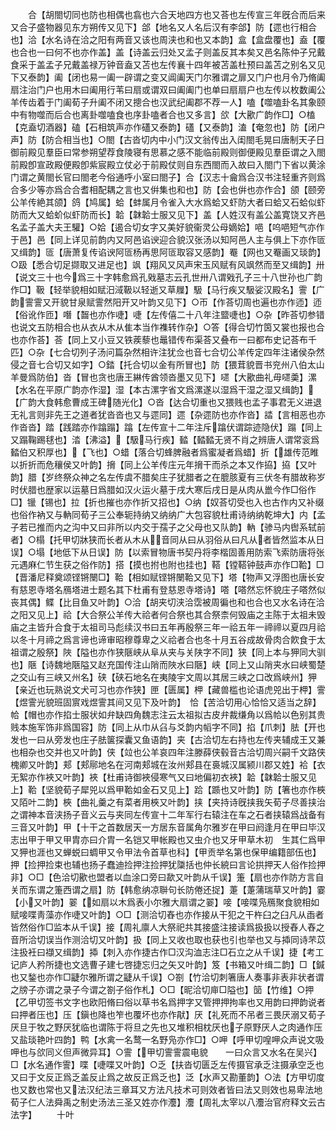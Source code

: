 <!-- { "loadSidebar": true } -->
　　合【胡閤切同也防也相偶也翕也六合天地四方也又荅也左传宣三年旣合而后来又合子盛物器见东方朔传又见下】郃【地名又人名后汉有李郃】防【遝也行相合也】洽【水名诗在洽之阳有两音又该也周浃也和也又本韵】盒【盒盘覆也】盍【覆也合也一曰何不也亦作盖】盖【诗盖云归处又孟子则盖反其本矣又邑名陈仲子兄戴食采于盖孟子兄戴盖禄万钟音盍又苫也左传襄十四年被苫盖杜预曰盖苫之别名又见下又泰韵】阖【闭也易一阖一辟谓之变又阊阖天门尔雅谓之扉又门户也月令乃脩阖扇注治门户也用木曰阖用行苇曰扇或谓双曰阖阖门也单曰扇扇户也左传以枚数阖公羊传齿着于门阖荀子升阖不闭又摠合也汉武纪阖郡不荐一人】嗑【噬嗑卦名其象颐中有物噬而后合也离卦噬嗑食也序卦嗑者合也又多言】欱【大歠广韵作□】○榼【克盍切酒器】磕【石相筑声亦作礚又泰韵】礚【又泰韵】溘【奄忽也】防【闭户声】防【防合相当也】○閤【古沓切内中小门汉文翁传出入闺閤毛晃曰唐制天子日御前殿见羣臣曰常参朔望荐食陵寝有思慕之感不能临前殿则御便殿见羣臣谓之入閤前殿卽宣政殿便殿卽紫宸殿立仗必于前殿仗则自东西閤而入故曰入閤门下省以黄涂门谓之黄閤长官曰閤老今俗通呼小室曰閤子】合【汉志十龠爲合汉书注轻重齐则爲合多少等亦爲合合耆相配耦之言也又倂集也和也】防【会也倂也亦作合】颌【颐旁公羊传絶其颌】鸽【鸠属】蛤【蚌属月令雀入大水爲蛤又虾防大者曰蛤又石蛤似虾防而大又蛤蚧似虾防而长】韐【韎韐士服又见下】盖【人姓汉有盖公盖寛饶又齐邑名孟子盖大夫王驩】○姶【遏合切女字又美好貌衞灵公母嫡姶】唈【呜唈短气亦作于邑】邑【同上详见前韵内又阿邑谄谀迎合貌汉张汤以知阿邑人主与俱上下亦作匼又缉韵】匼【唐萧复传谄谀阿匼杨再思阿匼取容又感韵】罨【网也又罨画又琰韵】○趿【悉合切足撷取又进足也】飒【翔风又风声宋玉风赋有风飒然而至又缉韵】卅【说文三十也今爲三十字韩愈爲孔戣墓志云孔世卅八谓戣孔子三十八世孙也广韵作□】靸【轻举貌相如赋汨淢靸以轻逝又草屧】馺【马行疾又馺娑汉殿名】霅【广韵霅霅又开貌甘泉赋霅然阳开又叶韵又见下】○帀【作荅切周也遍也亦作迊】迊【俗讹作匝】噆【齧也亦作啑】啑【左传僖二十八年注盬啑也】○杂【昨荅切参错也说文五防相合也从衣从木从隹本当作襍转作杂】○答【得合切竹筃又裳也报也合也亦作荅】荅【同上又小豆又铁蒺藜也鼂错传布渠荅又叠布一曰都布史记荅布千匹】○杂【七合切列子汤问篇杂然相许注犹佥也音七合切公羊传定四年注诸侯杂然侵之音七合切又如字】○錔【托合切以金有所冒也】防【猥茸貌晋书兖州八伯太山羊曼爲防伯】沓【冒也贪也唐王綝传酋领沓墨又见下】嚃【大歠曲礼毋嚃羮】漯【水名在平原广韵亦作湿】湿【本古漯字省文爲漯遂以湿爲干湿之湿又缉韵】【广韵大食韩愈曹成王碑随光化】○沓【达合切重也又猥贱也孟子事君无义进退无礼言则非先王之道者犹沓沓也又与遝同】遝【杂遝防也亦作沓】誻【言相恶也亦作沓沓】踏【践踏亦作蹹蹋】蹹【左传宣十二年注斥蹹伏谓踪迹隐伏】蹋【同上又蹋鞠踢毬也】涾【沸溢】【馺马行疾】濌【濌濌无贤不肖之辨唐人谓常衮爲濌伯又积厚也】【飞也】○蜡【落合切蜂脾融者爲蜜凝者爲蜡】折【雄传范睢以折折而危穰侯又叶韵】搚【同上公羊传庄元年搚干而杀之本又作拹】拹【又叶韵】腊【岁终祭众神之名左传虞不腊矣庄子犹腊者之在膍胲夏有三伏冬有腊故称岁时伏腊也歴家以运墓日爲腊如汉火运火墓于戌大寒后戌日是从肉从巤今作□俗作□】镴【锡也】拉【折也摧也亦作折又招也】○纳【奴荅切受也入也古作内又补缀也俗作衲又与軜同荀子三公奉轭持纳又纳纳广大包容貌杜甫诗纳纳乾坤大】内【孟子若已推而内之沟中又曰非所以内交于孺子之父母也又队韵】軜【骖马内辔系轼前者】○榻【托甲切牀狭而长者从木从音同从曰从羽俗从曰凡从者皆然监本从日误】○塌【地低下从日误】防【以索冒物唐书契丹将李楷固善用防索飞索防唐将张元遇麻仁节生获之俗作防】搭【摸也拊也附也挂也】鞳【镗鞳钟鼓声亦作□鞈】□【晋潘尼释奠颂铿锵闛□】鞈【相如赋铿锵闛鞈又见下】塔【物声又浮图也唐长安有慈恩寺塔名鴈塔进士题名其下杜甫有登慈恩寺塔诗】嗒【嗒然忘怀貌庄子嗒然似丧其偶】鲽【比目鱼又叶韵】○洽【胡夹切浃洽霑被周徧也和也合也又水名诗在洽之阳又见上】祫【大合祭公羊传大祫者何合祭也其合祭柰何毁庙之主陈于太祖未毁庙之主皆升合食于太祖司马彪续汉书曰五年再殷祭三年一祫五年一禘禘以夏四月祫以冬十月禘之爲言谛也谛审昭穆尊卑之义祫者合也冬十月五谷成故骨肉合飮食于太祖谓之殷祭】陜【隘也亦作狭陿峡从阜从夹与关陕字不同】狭【同上本与狎同大驯也】陿【诗魏地陿隘又赵充国传注山陗而陜水曰陿】峡【同上又山陗夹水曰峡蜀楚之交山有三峡又州名】硖【硖石地名在夷陵宇文周以其居三峡之口改爲峡州】狎【亲近也玩熟说文犬可习也亦作狭】匣【匮属】柙【藏兽槛也论语虎兕出于柙】霅【煜霅光貌班固賔戏煜霅其间又见下及叶韵】　恰【苦洽切用心恰恰又适当之辞】帢【帽也亦作掐士服状如弁缺四角魏志注云太祖拟古皮弁裁缣角以爲帢以色别其贵贱本施军饰非爲国容】防【同上从巾从臽与爻韵内幍字不同】掐【爪刺】胠【开也发也一曰从旁发也庄子胠箧探囊又鱼语韵】夹【古洽切左右持也左传夹辅成王又兼也相杂也交并也又叶韵】侠【竝也公羊哀四年注滕薛侠毂音古洽切周兴嗣千文路侠槐卿又叶韵】郏【郏鄏地名在河南郏城在汝州郏县在裛城汉属颍川郡又姓】袷【衣无絮亦作裌又叶韵】裌【杜甫诗御裌侵寒气又曰地偏初衣裌】韐【韎韐士服又见上】鞈【坚貌荀子犀兕以爲甲鞈如金石又见上】跲【踬也又叶韵】防【箸也亦作梜又陌叶二韵】梜【曲礼羹之有菜者用梜又叶韵】挟【夹持诗旣挟我矢荀子尽善挟治之谓神本音浃扬子音义云与夹同左传宣十二年军行右辕注在车之石者挟辕爲战备有三音又叶韵】甲【十干之首数居天一方居东音属角尔雅岁在甲曰阏逢月在甲曰毕汉志出甲于甲又甲胄亦曰介胄一名铠又甲帐殿也又虫介也又牙甲草木初　生其仁爲甲又狎也涯也又蝉蜕曰蜩甲又令甲法令首草也科】【甲贡举名第也保甲编籍部伍也】押【捡押捡束也辅也扬子蠢迪捡押注捡押犹櫽括也仲长綂曰言论拱押天人俗作捡押非】○□【色洽切歠也盟者以血涂口旁曰歃又叶韵从千误】箑【扇也亦作防方言自关而东谓之箑西谓之扇】防【韩愈纳凉聨句长防倦还捉】萐【萐蒲瑞草又叶韵】霎【小又叶韵】翣【如扇以木爲表小尔雅大扇谓之翣】唼【唼喋凫鴈聚食貌相如赋唼喋靑藻亦作啑又叶韵】○□【测洽切舂也亦作接从干犯之干杵臼之臼凡从臿者皆然俗作□监本从千误】接【周礼廪人大祭祀共其接盛注接读爲扱扱以授舂人舂之音所洽切误当作测洽切又叶韵】扱【同上又收也取也获也引也举也又与揷同诗芣苡注扱衽曰襭又缉韵】揷【刺入亦作捷古作□汉沟洫志注□石立之从千误】捷【考工记庐人矜所捷也文选曹子建七啓捷忘归之矢又叶韵】笈【书箱又叶缉二韵】□【鍼也又鍫也亦作□疀尔雅所谓之疀从千误】○劄【竹洽切刺箸唐人奏事非表非状者谓之牓子亦谓之录子今谓之劄子俗作札】○□【昵洽切庘□隘也】笝【竹维】○押【乙甲切签书文字也欧阳脩曰俗以草书名爲押字又管押押拘率也又用韵曰押韵说者曰押者压也】压【鎭也降也笮也覆坏也亦作猒】厌【礼死而不吊者三畏厌溺又荀子厌旦于牧之野厌犹临也谓陈于将旦之先也又堆积相枕厌也子原野厌人之肉通作压又盐琰艳叶四韵】鸭【水禽一名鹜一名野凫亦作□】○呷【呼甲切喤呷众声说文吸呷也与欱同义但声微异耳】○霅【甲切霅霅震电貌　　一曰众言又水名在吴兴】□【水名通作霅】喋【啑喋又叶韵】○乏【扶沓切匮乏左传摄官承乏注摄承空乏也又曰于文反正爲乏盖反止爲之故反正爲乏也】泛【水声又勘董韵】○法【方甲切度也又数也常也又法汉纪法三章耳又方法凡技术可则效者皆曰法又则效也易卑法地荀子仁人法舜禹之制史汤法三圣又姓亦作灋】灋【周礼太宰以八灋治官府释文云古法字】
　　十叶
